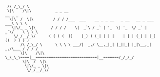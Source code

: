 <!--
**opannapo/opannapo** is a ✨ _special_ ✨ repository because its `README.md` (this file) appears on your GitHub profile.
Here are some ideas to get you started:
- 🔭 I’m currently working on ...
- 🌱 I’m currently learning ...
- 👯 I’m looking to collaborate on ...
- 🤔 I’m looking for help with ...
- 💬 Ask me about ...
- 📫 How to reach me: ...
- 😄 Pronouns: ...
- ⚡ Fun fact: ...
-->
 
  
```
 /\ /_\_/ \               
 \|\    /\|\           _ _ __                                             __ _ _   
  \|\  /  \|\         / / / /___  ___    __ _ _ __   _ __   __ _ ___   ___\ \ \ \  
   \|\/_ _ \|\       / / / /    \|  _`\ / _` | '_  \| '_  \/ _` |  _`\/    \ \ \ \
    \/_/__/_\/      ( ( ( (  ()    |_) ) (_| | | |    | | | (_| | |_)   ()  ) ) ) )
 	   /\ /_\_/ \      \ \ \ \ ___/|  _,/ \__,_|_| |_||_| |_|\__,_|  _,/\___ / / / / 
 	   \|\    /\|\      \_\_\_\====|__============================|__=======/_/_/_/
 	    \|\  /  \|\                      
 	     \|\/_ _ \|\                             
 	      \/_/__/_\/                       
```
  
